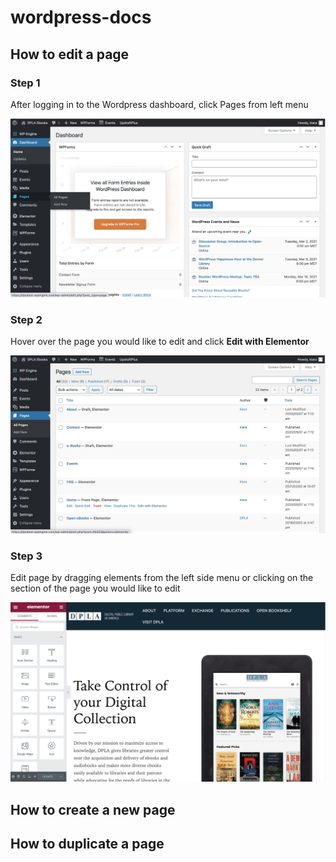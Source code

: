 # wordpress-docs

## How to edit a page

### Step 1

After logging in to the Wordpress dashboard, click Pages from left menu

![step1](/images/page/edit/step1.png?raw=true "Navigate to WP Dashboard and click Pages from left menu")

### Step 2

Hover over the page you would like to edit and click **Edit with Elementor**

![step2](/images/page/edit/step2.png?raw=true "Hover over page and click Edit with Elementor")

### Step 3

Edit page by dragging elements from the left side menu or clicking on the section of the page you would like to edit

![step3](/images/page/edit/step3.png?raw=true "Edit page by dragging elements or clicking on the section of the page that should be edited")


## How to create a new page

## How to duplicate a page
